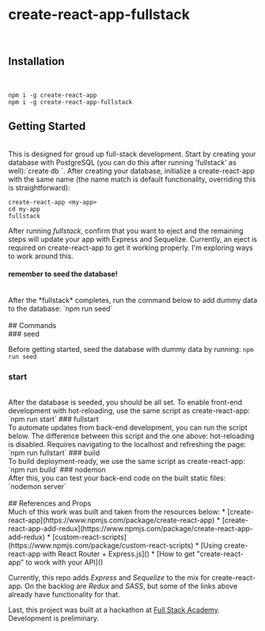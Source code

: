 # create-react-app-fullstack
<br/>

## Installation
<br/>

```
npm i -g create-react-app
npm i -g create-react-app-fullstack
```

## Getting Started
<br/>
This is designed for groud up full-stack development. Start by creating your database with PostgreSQL (you can do this after running 'fullstack' as well):`create db <my-app>`. After creating your database, initialize a create-react-app with the same name (the name match is default functionality, overriding this is straightforward):

```
create-react-app <my-app>
cd my-app
fullstack
```

After running *fullstack*, confirm that you want to eject and the remaining steps will update your app with Express and Sequelize. Currently, an eject is required on create-react-app to get it working properly. I'm exploring ways to work around this.

#### remember to seed the database!
<br/>
After the *fullstack* completes, run the command below to add dummy data to the database: `npm run seed`
<br/><br/>
## Commands
<br/>
### seed

Before getting started, seed the database with dummy data by running: `npm run seed`
### start
<br/>
After the database is seeded, you should be all set. To enable front-end development with hot-reloading, use the same script as create-react-app: `npm run start`
### fullstart
<br/>
To automate updates from back-end development, you can run the script below. The difference between this script and the one above: hot-reloading is disabled. Requires navigating to the localhost and refreshing the page: `npm run fullstart`
### build
<br/>
To build deployment-ready, we use the same script as create-react-app: `npm run build`
### nodemon
<br/>
After this, you can test your back-end code on the built static files: `nodemon server`
<br/><br/>
## References and Props
<br/>
Much of this work was built and taken from the resources below:
* [create-react-app](https://www.npmjs.com/package/create-react-app)
* [create-react-app-add-redux](https://www.npmjs.com/package/create-react-app-add-redux)
* [custom-react-scripts](https://www.npmjs.com/package/custom-react-scripts)
* [Using create-react-app with React Router + Express.js]()
* [How to get "create-react-app" to work with your API]()

Currently, this repo adds *Express* and *Sequelize* to the mix for create-react-app. On the backlog are *Redux* and *SASS*, but some of the links above already have functionality for that.

Last, this project was built at a hackathon at [Full Stack Academy](https://www.fullstackacademy.com/). Development is preliminary.
